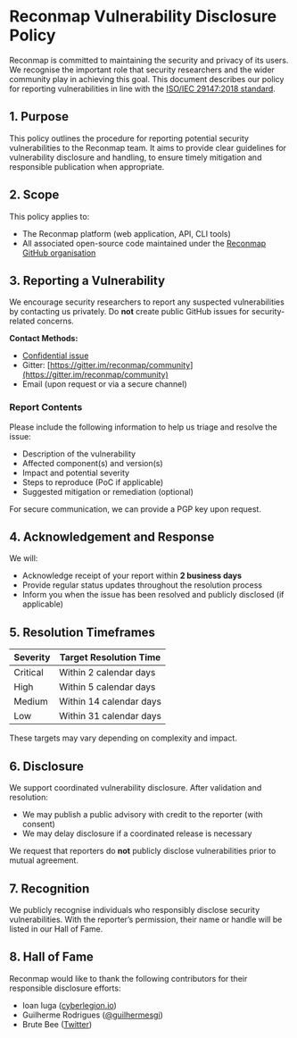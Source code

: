 # Reconmap Vulnerability Disclosure Policy

Reconmap is committed to maintaining the security and privacy of its users. We recognise the important role that security researchers and the wider community play in achieving this goal. This document describes our policy for reporting vulnerabilities in line with the [ISO/IEC 29147:2018 standard](https://www.iso.org/standard/72311.html).

## 1. Purpose

This policy outlines the procedure for reporting potential security vulnerabilities to the Reconmap team. It aims to provide clear guidelines for vulnerability disclosure and handling, to ensure timely mitigation and responsible publication when appropriate.

## 2. Scope

This policy applies to:
- The Reconmap platform (web application, API, CLI tools)
- All associated open-source code maintained under the [Reconmap GitHub organisation](https://github.com/reconmap)

## 3. Reporting a Vulnerability

We encourage security researchers to report any suspected vulnerabilities by contacting us privately. Do **not** create public GitHub issues for security-related concerns.

**Contact Methods:**
- [Confidential issue](https://github.com/reconmap/reconmap/security/advisories)
- Gitter: [https://gitter.im/reconmap/community](https://gitter.im/reconmap/community)
- Email (upon request or via a secure channel)

### Report Contents
Please include the following information to help us triage and resolve the issue:
- Description of the vulnerability
- Affected component(s) and version(s)
- Impact and potential severity
- Steps to reproduce (PoC if applicable)
- Suggested mitigation or remediation (optional)

For secure communication, we can provide a PGP key upon request.

## 4. Acknowledgement and Response

We will:
- Acknowledge receipt of your report within **2 business days**
- Provide regular status updates throughout the resolution process
- Inform you when the issue has been resolved and publicly disclosed (if applicable)

## 5. Resolution Timeframes

| Severity | Target Resolution Time |
|----------|------------------------|
| Critical | Within 2 calendar days |
| High     | Within 5 calendar days |
| Medium   | Within 14 calendar days |
| Low      | Within 31 calendar days |

These targets may vary depending on complexity and impact.

## 6. Disclosure

We support coordinated vulnerability disclosure. After validation and resolution:
- We may publish a public advisory with credit to the reporter (with consent)
- We may delay disclosure if a coordinated release is necessary

We request that reporters do **not** publicly disclose vulnerabilities prior to mutual agreement.

## 7. Recognition

We publicly recognise individuals who responsibly disclose security vulnerabilities. With the reporter’s permission, their name or handle will be listed in our Hall of Fame.

## 8. Hall of Fame

Reconmap would like to thank the following contributors for their responsible disclosure efforts:

- Ioan Iuga ([cyberlegion.io](https://cyberlegion.io/))
- Guilherme Rodrigues ([@guilhermesgi](https://twitter.com/guilhermesgi))
- Brute Bee ([Twitter](https://twitter.com/BruteBee))
